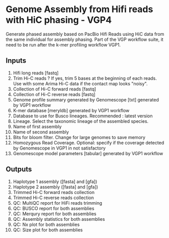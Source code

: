 # Genome Assembly from Hifi reads with HiC phasing - VGP4

Generate phased assembly based on PacBio Hifi Reads using HiC data from the same individual for assembly phasing. Part of the VGP workflow suite, it need to be run after the k-mer profiling workflow VGP1.

## Inputs

1. Hifi long reads [fastq]
2. Trim Hi-C reads ? If yes, trim 5 bases at the beginning of each reads. Use with some Arima Hi-C data if the contact map looks "noisy". 
3. Collection of Hi-C forward reads [fastq]
4. Collection of Hi-C reverse reads [fastq]
5. Genome profile summary generated by Genomescope [txt] generated by VGP1 workflow
6. K-mer database [meryldb] generated by VGP1 workflow
7. Database to use for Busco lineages. Recommended : latest version
8. Lineage. Select the taxonomic lineage of the assembled species.  
9. Name of first assembly
10. Name of second assembly
11. Bits for bloom filter. Change for large genomes to save memory
12. Homozygous Read Coverage. Optional: specify if the coverage detected by Genomescope in VGP1 in not satisfactory
13. Genomescope model parameters [tabular] generated by VGP1 workflow

## Outputs

1. Haplotype 1 assembly ([fasta] and [gfa])
2. Haplotype 2 assembly ([fasta] and [gfa])
3. Trimmed Hi-C forward reads collection
4. Trimmed Hi-C reverse reads collection
5. QC: MultiQC report for HiFi reads trimming
6. QC: BUSCO report for both assemblies
7. QC: Merqury report for both assemblies
8. QC: Assembly statistics for both assemblies
9. QC: Nx plot for both assemblies
10. QC: Size plot for both assemblies
